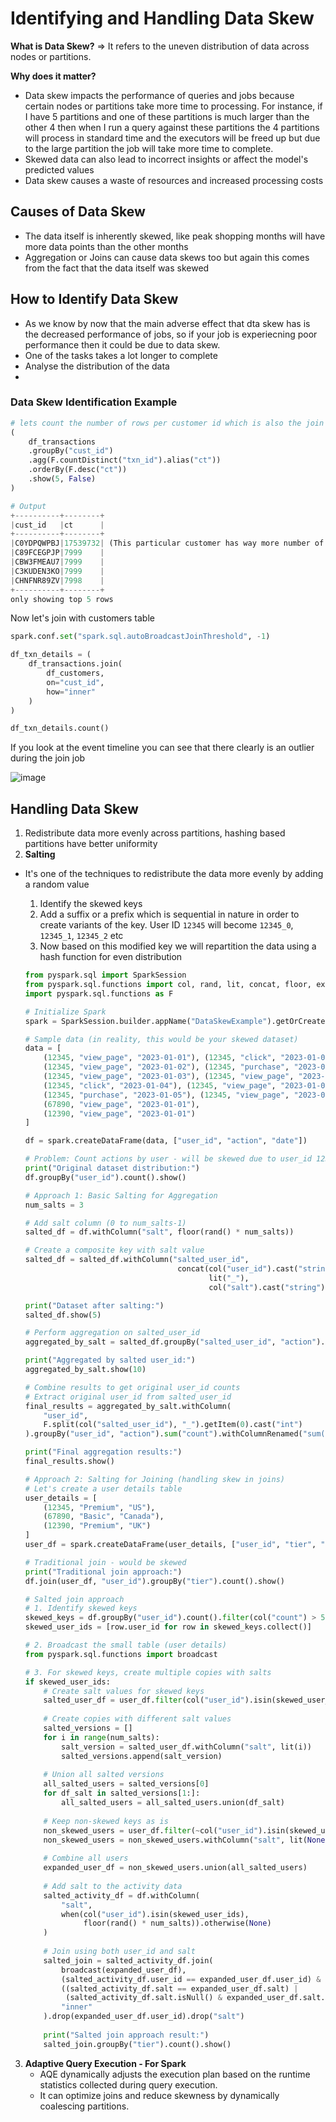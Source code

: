 # **Identifying and Handling Data Skew**

**What is Data Skew?** => It refers to the uneven distribution of data across nodes or partitions.

**Why does it matter?**
- Data skew impacts the performance of queries and jobs because certain nodes or partitions take more time to processing. For instance, if I have 5 partitions and one of these partitions is much larger than the other 4 then when I run a query against these partitions the 4 partitions will process in standard time and the executors will be freed up but due to the large partition the job will take more time to complete.
- Skewed data can also lead to incorrect insights or affect the model's predicted values
- Data skew causes a waste of resources and increased processing costs

## **Causes of Data Skew**

- The data itself is inherently skewed, like peak shopping months will have more data points than the other months
- Aggregation or Joins can cause data skews too but again this comes from the fact that the data itself was skewed

## **How to Identify Data Skew**
- As we know by now that the main adverse effect that dta skew has is the decreased performance of jobs, so if your job is experiecning poor performance then it could be due to data skew.
- One of the tasks takes a lot longer to complete
- Analyse the distribution of the data
- 

### **Data Skew Identification Example**

```python
# lets count the number of rows per customer id which is also the join key to the customers table
(
    df_transactions
    .groupBy("cust_id")
    .agg(F.countDistinct("txn_id").alias("ct"))
    .orderBy(F.desc("ct"))
    .show(5, False)
)

# Output
+----------+--------+
|cust_id   |ct      |
+----------+--------+
|C0YDPQWPBJ|17539732| (This particular customer has way more number of records)
|C89FCEGPJP|7999    |
|CBW3FMEAU7|7999    |
|C3KUDEN3KO|7999    |
|CHNFNR89ZV|7998    |
+----------+--------+
only showing top 5 rows
```

Now let's join with customers table

```python
spark.conf.set("spark.sql.autoBroadcastJoinThreshold", -1)

df_txn_details = (
    df_transactions.join(
        df_customers,
        on="cust_id",
        how="inner"
    )
)

df_txn_details.count()
```

If you look at the event timeline you can see that there clearly is an outlier during the join job

![image](https://github.com/user-attachments/assets/a1412727-195b-49f5-8b7b-52f72a51b15a)

## **Handling Data Skew**
1. Redistribute data more evenly across partitions, hashing based partitions have better uniformity
2. **Salting**
  - It's one of the techniques to redistribute the data more evenly by adding a random value
    1. Identify the skewed keys
    2. Add a suffix or a prefix which is sequential in nature in order to create variants of the key. User ID `12345` will become `12345_0`, `12345_1`, `12345_2` etc
    3. Now based on this modified key we will repartition the data using a hash function for even distribution

    ```python
    from pyspark.sql import SparkSession
    from pyspark.sql.functions import col, rand, lit, concat, floor, explode, array, when
    import pyspark.sql.functions as F
    
    # Initialize Spark
    spark = SparkSession.builder.appName("DataSkewExample").getOrCreate()
    
    # Sample data (in reality, this would be your skewed dataset)
    data = [
        (12345, "view_page", "2023-01-01"), (12345, "click", "2023-01-01"), 
        (12345, "view_page", "2023-01-02"), (12345, "purchase", "2023-01-03"),
        (12345, "view_page", "2023-01-03"), (12345, "view_page", "2023-01-04"),
        (12345, "click", "2023-01-04"), (12345, "view_page", "2023-01-05"),
        (12345, "purchase", "2023-01-05"), (12345, "view_page", "2023-01-06"),
        (67890, "view_page", "2023-01-01"),
        (12390, "view_page", "2023-01-01")
    ]
    
    df = spark.createDataFrame(data, ["user_id", "action", "date"])
    
    # Problem: Count actions by user - will be skewed due to user_id 12345
    print("Original dataset distribution:")
    df.groupBy("user_id").count().show()
    
    # Approach 1: Basic Salting for Aggregation
    num_salts = 3
    
    # Add salt column (0 to num_salts-1)
    salted_df = df.withColumn("salt", floor(rand() * num_salts))
    
    # Create a composite key with salt value
    salted_df = salted_df.withColumn("salted_user_id", 
                                      concat(col("user_id").cast("string"), 
                                             lit("_"), 
                                             col("salt").cast("string")))
    
    print("Dataset after salting:")
    salted_df.show(5)
    
    # Perform aggregation on salted_user_id
    aggregated_by_salt = salted_df.groupBy("salted_user_id", "action").count()
    
    print("Aggregated by salted user_id:")
    aggregated_by_salt.show(10)
    
    # Combine results to get original user_id counts
    # Extract original user_id from salted_user_id
    final_results = aggregated_by_salt.withColumn(
        "user_id", 
        F.split(col("salted_user_id"), "_").getItem(0).cast("int")
    ).groupBy("user_id", "action").sum("count").withColumnRenamed("sum(count)", "total_count")
    
    print("Final aggregation results:")
    final_results.show()
    
    # Approach 2: Salting for Joining (handling skew in joins)
    # Let's create a user details table
    user_details = [
        (12345, "Premium", "US"),
        (67890, "Basic", "Canada"),
        (12390, "Premium", "UK")
    ]
    user_df = spark.createDataFrame(user_details, ["user_id", "tier", "country"])
    
    # Traditional join - would be skewed
    print("Traditional join approach:")
    df.join(user_df, "user_id").groupBy("tier").count().show()
    
    # Salted join approach
    # 1. Identify skewed keys
    skewed_keys = df.groupBy("user_id").count().filter(col("count") > 5).select("user_id")
    skewed_user_ids = [row.user_id for row in skewed_keys.collect()]
    
    # 2. Broadcast the small table (user details)
    from pyspark.sql.functions import broadcast
    
    # 3. For skewed keys, create multiple copies with salts
    if skewed_user_ids:
        # Create salt values for skewed keys
        salted_user_df = user_df.filter(col("user_id").isin(skewed_user_ids))
        
        # Create copies with different salt values
        salted_versions = []
        for i in range(num_salts):
            salt_version = salted_user_df.withColumn("salt", lit(i))
            salted_versions.append(salt_version)
        
        # Union all salted versions
        all_salted_users = salted_versions[0]
        for df_salt in salted_versions[1:]:
            all_salted_users = all_salted_users.union(df_salt)
        
        # Keep non-skewed keys as is
        non_skewed_users = user_df.filter(~col("user_id").isin(skewed_user_ids))
        non_skewed_users = non_skewed_users.withColumn("salt", lit(None))
        
        # Combine all users
        expanded_user_df = non_skewed_users.union(all_salted_users)
        
        # Add salt to the activity data
        salted_activity_df = df.withColumn(
            "salt",
            when(col("user_id").isin(skewed_user_ids), 
                 floor(rand() * num_salts)).otherwise(None)
        )
        
        # Join using both user_id and salt
        salted_join = salted_activity_df.join(
            broadcast(expanded_user_df),
            (salted_activity_df.user_id == expanded_user_df.user_id) & 
            ((salted_activity_df.salt == expanded_user_df.salt) | 
             (salted_activity_df.salt.isNull() & expanded_user_df.salt.isNull())),
            "inner"
        ).drop(expanded_user_df.user_id).drop("salt")
        
        print("Salted join approach result:")
        salted_join.groupBy("tier").count().show()
    ```
3. **Adaptive Query Execution - For Spark**
   - AQE dynamically adjusts the execution plan based on the runtime statistics collected during query execution.
   - It can optimize joins and reduce skewness by dynamically coalescing partitions.
   
